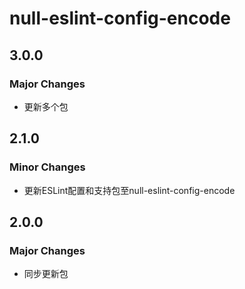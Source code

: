 # null-eslint-config-encode

## 3.0.0

### Major Changes

- 更新多个包

## 2.1.0

### Minor Changes

- 更新ESLint配置和支持包至null-eslint-config-encode

## 2.0.0

### Major Changes

- 同步更新包

